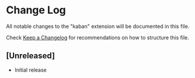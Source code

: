 # Change Log

All notable changes to the "kaban" extension will be documented in this file.

Check [Keep a Changelog](http://keepachangelog.com/) for recommendations on how to structure this file.

## [Unreleased]

- Initial release